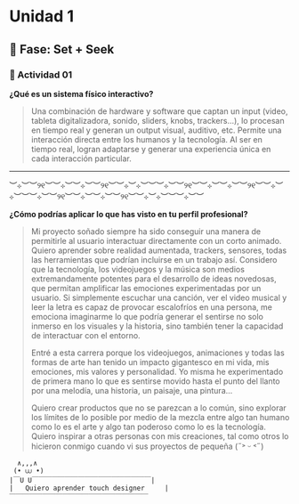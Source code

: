# Unidad 1

## 🔎 Fase: Set + Seek

### 📝 Actividad 01

**¿Qué es un sistema físico interactivo?**  
> Una combinación de hardware y software que captan un input (video, tableta digitalizadora, sonido, sliders, knobs, trackers...), lo procesan en tiempo real y generan un output visual, auditivo, etc. Permite una interacción directa entre los humanos y la tecnología. Al ser en tiempo real, logran adaptarse y generar una experiencia única en cada interacción particular.
>
___
︶⊹︶︶୨୧︶︶⊹︶︶⊹︶︶୨୧︶︶⊹︶⊹︶︶︶⊹︶︶୨୧︶︶⊹︶︶⊹︶︶୨୧︶︶⊹︶⊹︶︶︶⊹︶︶୨୧︶︶⊹︶︶⊹︶︶୨୧︶︶⊹︶⊹︶︶︶⊹︶︶  

**¿Cómo podrías aplicar lo que has visto en tu perfil profesional?**
> Mi proyecto soñado siempre ha sido conseguir una manera de permitirle al usuario interactuar directamente con un corto animado. Quiero aprender sobre realidad aumentada, trackers, sensores, todas las herramientas que podrían incluirse en un trabajo así. Considero que la tecnología, los videojuegos y la música son medios extremandamente potentes para el desarrollo de ideas novedosas, que permitan amplificar las emociones experimentadas por un usuario. Si simplemente escuchar una canción, ver el video musical y leer la letra es capaz de provocar escalofríos en una persona, me emociona imaginarme lo que podría generar el sentirse no solo inmerso en los visuales y la historia, sino también tener la capacidad de interactuar con el entorno.
> 
> Entré a esta carrera porque los videojuegos, animaciones y todas las formas de arte han tenido un impacto gigantesco en mi vida, mis emociones, mis valores y personalidad. Yo misma he experimentado de primera mano lo que es sentirse movido hasta el punto del llanto por una melodía, una historia, un paisaje, una pintura...
> 
> Quiero crear productos que no se parezcan a lo común, sino explorar los límites de lo posible por medio de la mezcla entre algo tan humano como lo es el arte y algo tan poderoso como lo es la tecnología. Quiero inspirar a otras personas con mis creaciones, tal como otros lo hicieron conmigo cuando vi sus proyectos de pequeña (˶˃ ᵕ ˂˶)

```
  ∧,,,∧
 (• ⩊ •)
|￣U U￣￣￣￣￣￣￣￣￣￣￣￣￣￣￣￣￣￣|
|   Quiero aprender touch designer     |   
￣￣￣￣￣￣￣￣￣￣￣￣￣￣￣￣￣￣￣￣￣
```
